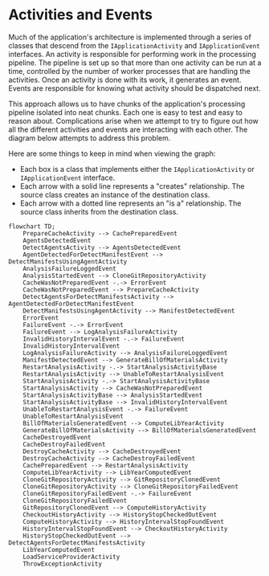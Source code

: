 # Activities and Events

Much of the application's architecture is implemented through a series of classes that descend from the `IApplicationActivity` and `IApplicationEvent` interfaces. An activity is responsible for performing work in the processing pipeline. The pipeline is set up so that more than one activity can be run at a time, controlled by the number of worker processes that are handling the activities. Once an activity is done with its work, it generates an event. Events are responsible for knowing what activity should be dispatched next.

This approach allows us to have chunks of the application's processing pipeline isolated into neat chunks. Each one is easy to test and easy to reason about. Complications arise when we attempt to try to figure out how all the different activities and events are interacting with each other. The diagram below attempts to address this problem.

Here are some things to keep in mind when viewing the graph:

* Each box is a class that implements either the `IApplicationActivity` or `IApplicationEvent` interface.
* Each arrow with a solid line represents a "creates" relationship. The source class creates an instance of the destination class.
* Each arrow with a dotted line represents an "is a" relationship. The source class inherits from the destination class.

```mermaid
flowchart TD;
    PrepareCacheActivity --> CachePreparedEvent
    AgentsDetectedEvent
    DetectAgentsActivity --> AgentsDetectedEvent
    AgentDetectedForDetectManifestEvent --> DetectManifestsUsingAgentActivity
    AnalysisFailureLoggedEvent
    AnalysisStartedEvent --> CloneGitRepositoryActivity
    CacheWasNotPreparedEvent -.-> ErrorEvent
    CacheWasNotPreparedEvent --> PrepareCacheActivity
    DetectAgentsForDetectManifestsActivity --> AgentDetectedForDetectManifestEvent
    DetectManifestsUsingAgentActivity --> ManifestDetectedEvent
    ErrorEvent
    FailureEvent -.-> ErrorEvent
    FailureEvent --> LogAnalysisFailureActivity
    InvalidHistoryIntervalEvent -.-> FailureEvent
    InvalidHistoryIntervalEvent
    LogAnalysisFailureActivity --> AnalysisFailureLoggedEvent
    ManifestDetectedEvent --> GenerateBillOfMaterialsActivity
    RestartAnalysisActivity -.-> StartAnalysisActivityBase
    RestartAnalysisActivity --> UnableToRestartAnalysisEvent
    StartAnalysisActivity -.-> StartAnalysisActivityBase
    StartAnalysisActivity --> CacheWasNotPreparedEvent
    StartAnalysisActivityBase --> AnalysisStartedEvent
    StartAnalysisActivityBase --> InvalidHistoryIntervalEvent
    UnableToRestartAnalysisEvent -.-> FailureEvent
    UnableToRestartAnalysisEvent
    BillOfMaterialsGeneratedEvent --> ComputeLibYearActivity
    GenerateBillOfMaterialsActivity --> BillOfMaterialsGeneratedEvent
    CacheDestroyedEvent
    CacheDestroyFailedEvent
    DestroyCacheActivity --> CacheDestroyedEvent
    DestroyCacheActivity --> CacheDestroyFailedEvent
    CachePreparedEvent --> RestartAnalysisActivity
    ComputeLibYearActivity --> LibYearComputedEvent
    CloneGitRepositoryActivity --> GitRepositoryClonedEvent
    CloneGitRepositoryActivity --> CloneGitRepositoryFailedEvent
    CloneGitRepositoryFailedEvent -.-> FailureEvent
    CloneGitRepositoryFailedEvent
    GitRepositoryClonedEvent --> ComputeHistoryActivity
    CheckoutHistoryActivity --> HistoryStopCheckedOutEvent
    ComputeHistoryActivity --> HistoryIntervalStopFoundEvent
    HistoryIntervalStopFoundEvent --> CheckoutHistoryActivity
    HistoryStopCheckedOutEvent --> DetectAgentsForDetectManifestsActivity
    LibYearComputedEvent
    LoadServiceProviderActivity
    ThrowExceptionActivity

```
